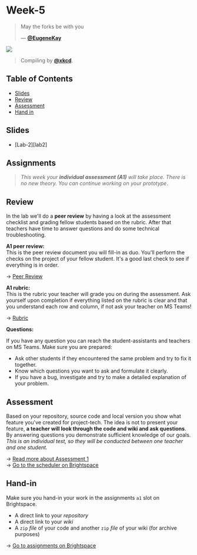# Week-5

> May the forks be with you
> 
> — [**@EugeneKay**][quote-author]

[![][inspiration-cover]][inspiration-link]

> Compiling by [**@xkcd**][inspiration-author].

## Table of Contents

* [Slides](#slides)
* [Review](#review)
* [Assessment](#assesment)
* [Hand in](#hand-in)


## Slides
* [Lab-2][lab2]

## Assignments

> _This week your **individual assessment (A1)** will take place. There is no new theory. You can continue working on your prototype_.

## Review

In the lab we'll do a **peer review** by having a look at the assessment checklist and grading fellow students based on the rubric. After that teachers have time to answer questions and do some technical troubleshooting.

**A1 peer review:**  
This is the peer review document you will fill-in as duo. You'll perform the checks on the project of your fellow student. It's a good last check to see if everything is in order.

→ [Peer Review][review]

**A1 rubric:**  
This is the rubric your teacher will grade you on during the assessment. Ask yourself upon completion if everything listed on the rubric is clear and that you understand each row and column, if not ask your teacher on MS Teams!

→ [Rubric](/grading/a1.md)

**Questions:**  

If you have any question you can reach the student-assistants and teachers on MS Teams. Make sure you are prepared:

* Ask other students if they encountered the same problem and try to fix it together.
* Know which questions you want to ask and formulate it clearly.
* If you have a bug, investigate and try to make a detailed explanation of your problem.

## Assessment

Based on your repository, source code and local version you show what feature you've created for project-tech. The idea is not to present your feature, **a teacher will look through the code and wiki and ask questions**. By answering questions you demonstrate sufficient knowledge of our goals. _This is an individual test, so they will be conducted between one teacher and one student._

→ [Read more about Assessment 1](/grading/a1.md)  
→ [Go to the scheduler on Brightspace][scheduler]

## Hand-in
Make sure you hand-in your work in the assignments `a1` slot on Brightspace.
* A direct link to your _repository_
* A direct link to your _wiki_
* A `zip` _file_ of your code and another `zip` _file_ of your wiki (for archive purposes)

→ [Go to assignments on Brightspace](/grading/a1.md)  

[quote-author]: https://github.com/EugeneKay/git-jokes/blob/lulz/Jokes.txt
[inspiration-cover]: https://imgs.xkcd.com/comics/compiling.png
[inspiration-link]: https://xkcd.com/303/
[inspiration-author]: https://xkcd.com

[scheduler]: https://dlo.mijnhva.nl/d2l/le/schedule/lim/instructor/192672/home
[assignments]: https://dlo.mijnhva.nl/d2l/lms/dropbox/admin/folders_manage.d2l?ou=192672
[review]: https://teams.microsoft.com/l/file/3E8C145D-2315-4C0F-B3B3-C51534EC659D?tenantId=0907bb1e-21fc-476f-8843-02d09ceb59a7&fileType=docx&objectUrl=https%3A%2F%2Ficthva.sharepoint.com%2Fsites%2FFDMCI_EDU_Blok_Tech_%2FShared%20Documents%2FProject-tech%2Fa1-peer-review_student.docx&baseUrl=https%3A%2F%2Ficthva.sharepoint.com%2Fsites%2FFDMCI_EDU_Blok_Tech_&serviceName=teams&threadId=19:06a467201f014e25a2efab85c61bf492@thread.tacv2&groupId=c1b68fb7-d0f6-49a0-86ed-f38f960578bc